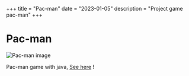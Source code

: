 +++
title = "Pac-man"
date = "2023-01-05"
description = "Project game pac-man"
+++

# Pac-man

![Pac-man image](/img/Pacman.png)

Pac-man game with java, [See here](https://github.com/pagaro/Projet-G2-1-PAC-MAN) !